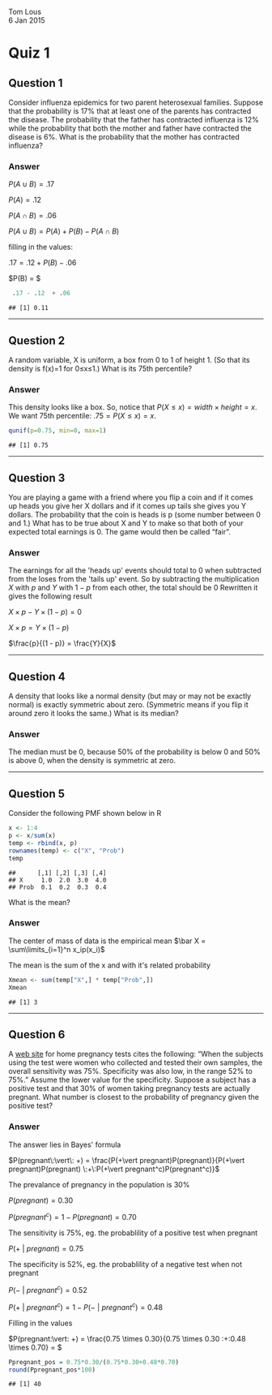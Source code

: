 Tom Lous  
6 Jan 2015  

# Quiz 1
## Question 1

Consider influenza epidemics for two parent heterosexual families. Suppose that the probability is 17% that at least one of the parents has contracted the disease. The probability that the father has contracted influenza is 12% while the probability that both the mother and father have contracted the disease is 6%. What is the probability that the mother has contracted influenza?

### Answer

$P(A \cup B) = .17$

$P(A) = .12$

$P(A \cap B) = .06$

$P(A \cup B) = P(A) + P(B) - P(A \cap B)$ 

filling in the values:

$.17 = .12 + P(B) - .06$

$P(B) = $

```r
 .17 - .12  + .06
```

```
## [1] 0.11
```

---

## Question 2

A random variable, X is uniform, a box from 0 to 1 of height 1. (So that its density is f(x)=1 for 0≤x≤1.) What is its 75th percentile? 

### Answer

This density looks like a box. So, notice that $P(X \leq x) = width\times height = x$.
We want 75th percentile: $.75 = P(X\leq x) = x$.


```r
qunif(p=0.75, min=0, max=1)
```

```
## [1] 0.75
```

---

## Question 3

You are playing a game with a friend where you flip a coin and if it comes up heads you give her X dollars and if it comes up tails she gives you Y dollars. The probability that the coin is heads is p (some number between 0 and 1.) What has to be true about X and Y to make so that both of your expected total earnings is 0. The game would then be called “fair”. 

### Answer

The earnings for all the 'heads up' events should total to 0 when subtracted from the loses from the 'tails up' event. 
So by subtracting the multiplication $X$ with $p$ and $Y$ with $1-p$ from each other, the total should be 0
Rewritten it gives the following result

$X \times p - Y \times (1 - p) = 0$

$X \times p = Y \times (1 - p)$

$\frac{p}{(1 - p)} = \frac{Y}{X}$

---

## Question 4

A density that looks like a normal density (but may or may not be exactly normal) is exactly symmetric about zero. (Symmetric means if you flip it around zero it looks the same.) What is its median?

### Answer

The median must be 0, because 50% of the probability is below 0 and 50% is above 0, when the density is symmetric at zero.

---

## Question 5

Consider the following PMF shown below in R

```r
x <- 1:4
p <- x/sum(x)
temp <- rbind(x, p)
rownames(temp) <- c("X", "Prob")
temp
```

```
##      [,1] [,2] [,3] [,4]
## X     1.0  2.0  3.0  4.0
## Prob  0.1  0.2  0.3  0.4
```

What is the mean? 

### Answer

The center of mass of data is the empirical mean
$\bar X = \sum\limits_{i=1}^n x_ip(x_i)$

The mean is the sum of the x and with it's related probability


```r
Xmean <- sum(temp["X",] * temp["Prob",])
Xmean
```

```
## [1] 3
```

---

## Question 6

A [web site](www.medicine.ox.ac.uk/bandolier/band64/b64-7.html) for home pregnancy tests cites the following: “When the subjects using the test were women who collected and tested their own samples, the overall sensitivity was 75%. Specificity was also low, in the range 52% to 75%.” Assume the lower value for the specificity. Suppose a subject has a positive test and that 30% of women taking pregnancy tests are actually pregnant. What number is closest to the probability of pregnancy given the positive test?

### Answer

The answer lies in Bayes' formula

$P(pregnant\:\vert\: +) = \frac{P(+\vert pregnant)P(pregnant)}{P(+\vert pregnant)P(pregnant) \:+\:P(+\vert pregnant^c)P(pregnant^c)}$



The prevalance of pregnancy in the population  is 30%

$P(pregnant) = 0.30$

$P(pregnant^c) = 1 - P(pregnant) = 0.70$



The sensitivity is 75%, eg. the probablility of a positive test when pregnant

$P(+\:\vert\:pregnant) = 0.75$



The specificity is 52%, eg. the probablility of a negative test when not pregnant

$P(-\:\vert\:pregnant^c) = 0.52$

$P(+\:\vert\:pregnant^c) = 1 -  P(-\:\vert\:pregnant^c) = 0.48$



Filling in the values

$P(pregnant\:\vert\: +) = \frac{0.75 \times 0.30}{0.75 \times 0.30 \:+\:0.48 \times 0.70} = $




```r
Ppregnant_pos = 0.75*0.30/(0.75*0.30+0.48*0.70)
round(Ppregnant_pos*100)
```

```
## [1] 40
```
